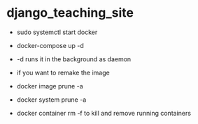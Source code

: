 # django_teaching_site

- sudo systemctl start docker
- docker-compose up -d 
- -d runs it in the background as daemon

- if you want to remake the image
- docker image prune -a
- docker system prune -a
- docker container rm -f to kill and remove running containers


